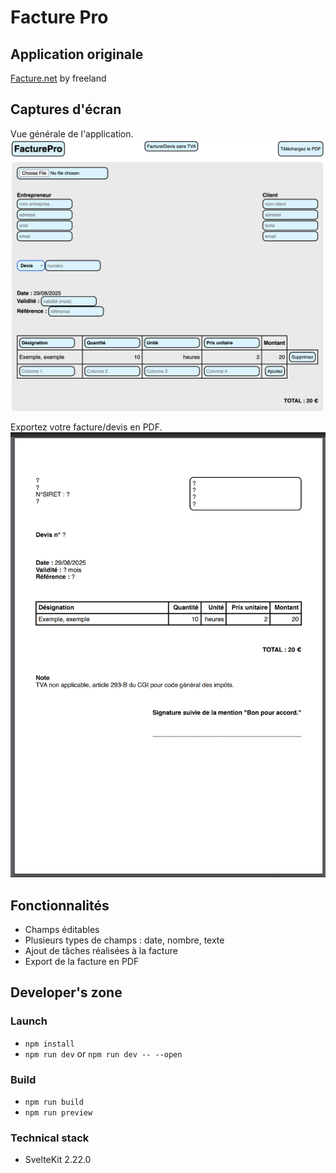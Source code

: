 # Facture Pro

## Application originale

[Facture.net](https://www.facture.net/) by freeland

## Captures d'écran

Vue générale de l'application.
![screenshot-1](/visuals/web.png)

Exportez votre facture/devis en PDF.
![screenshot-2](/visuals/res.png)

## Fonctionnalités

- Champs éditables
- Plusieurs types de champs : date, nombre, texte
- Ajout de tâches réalisées à la facture
- Export de la facture en PDF

## Developer's zone

### Launch

- `npm install`
- `npm run dev` or `npm run dev -- --open`

### Build

- `npm run build`
- `npm run preview`

### Technical stack

- SvelteKit 2.22.0
